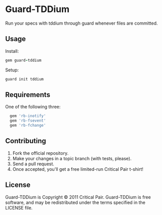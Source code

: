 # Guard-TDDium

Run your specs with tddium through guard whenever files are committed.

## Usage 

Install:

```ruby
gem guard-tddium
```

Setup:

```bash
guard init tddium
```

## Requirements

One of the following three:

```ruby
  gem 'rb-inotify'
  gem 'rb-fsevent'
  gem 'rb-fchange'
```

## Contributing

1. Fork the official repository.
2. Make your changes in a topic branch (with tests, please).
3. Send a pull request.
4. Once accepted, you'll get a free limited-run Critical Pair t-shirt!

## License

Guard-TDDium is Copyright © 2011 Critical Pair.  Guard-TDDium is free software, and may be redistributed under the terms specified in the LICENSE file.
